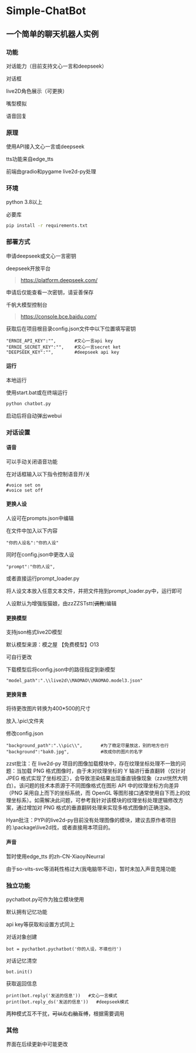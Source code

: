 # Simple-ChatBot
## 一个简单的聊天机器人实例
### 功能
对话能力（目前支持文心一言和deepseek）

对话框

live2D角色展示（可更换）

嘴型模拟

语音回复

### 原理

使用API接入文心一言或deepseek

tts功能来自edge_tts

前端由gradio和pygame live2d-py处理

### 环境
python 3.8以上

必要库
```bash
pip install -r requirements.txt
```
### 部署方式

申请deepseek或文心一言密钥

deepseek开放平台
> https://platform.deepseek.com/

申请后仅能查看一次密钥，请妥善保存



千帆大模型控制台
> https://console.bce.baidu.com/

获取后在项目根目录config.json文件中以下位置填写密钥


```
"ERNIE_API_KEY":"",       #文心一言api key
"ERNIE_SECRET_KEY":"",    #文心一言secret ket
"DEEPSEEK_KEY":"",        #deepseek api key
```

#### 运行
本地运行

使用start.bat或在终端运行
```bash
python chatbot.py
```
启动后将自动弹出webui

### 对话设置
#### 语音
可以手动关闭语音功能

在对话框输入以下指令控制语音开/关

```
#voice set on
#voice set off
```
#### 更换人设
人设可在prompts.json中编辑

在文件中加入以下内容

```
"你的人设名":"你的人设"
```
同时在config.json中更改人设
```
"prompt":"你的人设",
```
或者直接运行prompt_loader.py

将人设文本放入任意文本文件，并把文件拖到prompt_loader.py中，运行即可

人设默认为增强版猫娘，由zzZZSTstt(~~调教~~)编辑

#### 更换模型

支持json格式live2D模型

默认模型来源：模之屋 【免费模型】O13

可自行更改

下载模型后将config.json中的路径指定到新模型

```
"model_path":".\\live2d\\MAOMAO\\MAOMAO.model3.json"
```

#### 更换背景

将待更改图片转换为400*500的尺寸

放入.\\pic\\文件夹

修改config.json

```
"background_path":".\\pic\\",       #为了稳定尽量放这，别的地方也行
"background":"bak0.jpg",            #改成你的图片的名字
```

zzst批注：在 live2d-py 项目的图像加载模块中，存在纹理坐标处理不一致的问题：当加载 PNG 格式图像时，由于未对纹理坐标的 Y 轴进行垂直翻转（仅针对 JPEG 格式实现了坐标校正），会导致渲染结果出现垂直镜像现象（zzst恍然大明白）。该问题的技术本质源于不同图像格式在图形 API 中的纹理坐标方向差异（PNG 采用自上而下的坐标系统，而 OpenGL 等图形接口通常使用自下而上的纹理坐标系）。如需解决此问题，可参考我针对该模块的纹理坐标处理逻辑修改方案，通过增加对 PNG 格式的垂直翻转处理来实现多格式图像的正确渲染。

Hyan批注：PYPi的live2d-py目前没有处理图像的模块，建议去原作者项目的.\\package\\live2d找，或者直接用本项目的。

#### 声音
暂时使用edge_tts 的zh-CN-XiaoyiNeurral

由于so-vits-svc等消耗性格过大(我电脑带不动)，暂时未加入声音克隆功能

### 独立功能
pychatbot.py可作为独立模块使用

默认拥有记忆功能

api key等获取和设置方式同上

对话对象创建

```
bot = pychatbot.pychatbot('你的人设，不填也行')
```
对话记忆清空

```
bot.init()
```
获取返回信息

```
print(bot.reply('发送的信息'))   #文心一言模式
print(bot.reply_ds('发送的信息'))   #deepseek模式
```
两种模式互不干扰，~~可以左右脑互博~~，根据需要调用

### 其他
界面在后续更新中可能更改